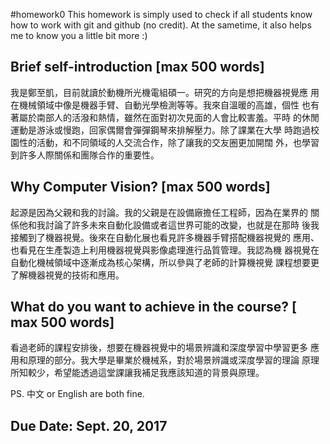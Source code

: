﻿#homework0
This homework is simply used to check if all students know how to work with git and github (no credit).
At the sametime, it also helps me to know you a little bit more :)

## Brief self-introduction [max 500 words]
我是鄭至凱，目前就讀於動機所光機電組碩一。研究的方向是想把機器視覺應
用在機械領域中像是機器手臂、自動光學檢測等等。我來自溫暖的高雄，個性
也有著屬於南部人的活潑和熱情，雖然在面對初次見面的人會比較害羞。平時
的休閒運動是游泳或慢跑，回家偶爾會彈彈鋼琴來排解壓力。除了課業在大學
時跑過校園性的活動，和不同領域的人交流合作，除了讓我的交友圈更加開闊
外，也學習到許多人際關係和團隊合作的重要性。

## Why Computer Vision? [max 500 words]
起源是因為父親和我的討論。我的父親是在設備廠擔任工程師，因為在業界的
關係他和我討論了許多未來自動化設備或者這世界可能的改變，也就是在那時
後我接觸到了機器視覺。後來在自動化展也看見許多機器手臂搭配機器視覺的
應用、也看見在生產製造上利用機器視覺與影像處理進行品質管理。我認為機
器視覺在自動化機械領域中逐漸成為核心架構，所以參與了老師的計算機視覺
課程想要更了解機器視覺的技術和應用。

## What do you want to achieve in the course? [ max 500 words]
看過老師的課程安排後，想要在機器視覺中的場景辨識和深度學習中學習更多
應用和原理的部分。我大學是畢業於機械系，對於場景辨識或深度學習的理論
原理所知較少，希望能透過這堂課讓我補足我應該知道的背景與原理。

PS. 中文 or English are both fine.

## Due Date: Sept. 20, 2017

